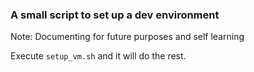 ### A small script to set up a dev environment

Note: Documenting for future purposes and self learning

Execute `setup_vm.sh` and it will do the rest. 

